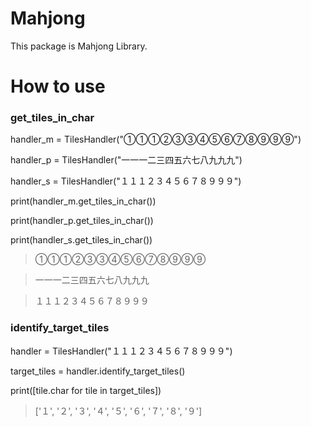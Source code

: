 # Mahjong
This package is Mahjong Library.

# How to use

### get_tiles_in_char

handler_m = TilesHandler("①①①②③③④⑤⑥⑦⑧⑨⑨⑨")

handler_p = TilesHandler("一一一二三四五六七八九九九")

handler_s = TilesHandler("１１１２３４５６７８９９９")

print(handler_m.get_tiles_in_char())

print(handler_p.get_tiles_in_char())

print(handler_s.get_tiles_in_char())

> ①①①②③③④⑤⑥⑦⑧⑨⑨⑨

> 一一一二三四五六七八九九九

> １１１２３４５６７８９９９


### identify_target_tiles

handler = TilesHandler("１１１２３４５６７８９９９")

target_tiles = handler.identify_target_tiles()

print([tile.char for tile in target_tiles])

> ['１', '２', '３', '４', '５', '６', '７', '８', '９']